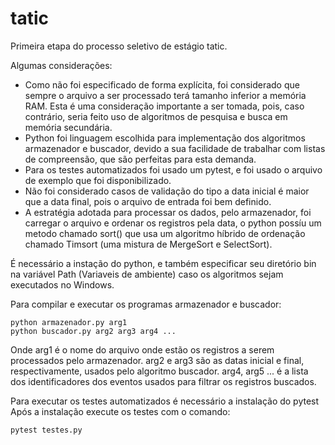 # tatic
Primeira etapa do processo seletivo de estágio tatic.

Algumas considerações:
- Como não foi especificado de forma explícita, foi considerado que sempre o arquivo a ser processado terá tamanho inferior a memória RAM. Esta é uma consideração importante a ser tomada, pois, caso contrário, seria feito uso de algoritmos de pesquisa e busca em memória secundária.
- Python foi linguagem escolhida para implementação dos algoritmos armazenador e buscador, devido a sua facilidade de trabalhar com listas de compreensão, que são perfeitas para esta demanda.
- Para os testes automatizados foi usado um pytest, e foi usado o arquivo de exemplo que foi disponibilizado.
- Não foi considerado casos de validação do tipo a data inicial é maior que a data final, pois o arquivo de entrada foi bem definido.
- A estratégia adotada para processar os dados, pelo armazenador, foi carregar o arquivo e ordenar os registros pela data, o python possíu um metodo chamado sort() que usa um algoritmo híbrido de ordenação chamado Timsort (uma mistura de MergeSort e SelectSort).


É necessário a instação do python, e também especificar seu diretório bin na variável Path (Variaveis de ambiente) caso os algoritmos sejam executados no Windows.

Para compilar e executar os programas armazenador e buscador:


    python armazenador.py arg1
    python buscador.py arg2 arg3 arg4 ...


Onde arg1 é o nome do arquivo onde estão os registros a serem processados pelo armazenador. arg2 e arg3 são as datas inicial e final, respectivamente, usados pelo algoritmo buscador. arg4, arg5 ... é a lista dos identificadores dos eventos usados para filtrar os registros buscados.

Para executar os testes automatizados é necessário a instalação do pytest
Após a instalação execute os testes com o comando:

    pytest testes.py